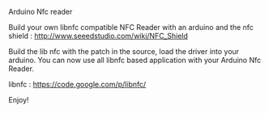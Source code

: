 Arduino Nfc reader

Build your own libnfc compatible NFC Reader with an arduino and the nfc shield :
http://www.seeedstudio.com/wiki/NFC_Shield

Build the lib nfc with the patch in the source, load the driver into your arduino.
You can now use all libnfc based application with your Arduino Nfc Reader.

libnfc : https://code.google.com/p/libnfc/


Enjoy!